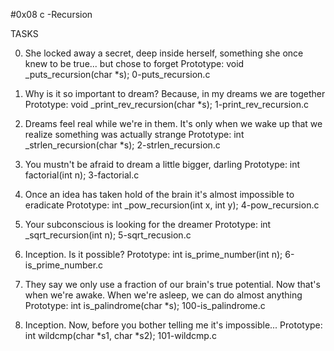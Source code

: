 #0x08 c -Recursion

TASKS

0. She locked away a secret, deep inside herself, something she once knew to be true... but chose to forget
Prototype: void _puts_recursion(char *s);
0-puts_recursion.c

1. Why is it so important to dream? Because, in my dreams we are together
Prototype: void _print_rev_recursion(char *s);
1-print_rev_recursion.c

2. Dreams feel real while we're in them. It's only when we wake up that we realize something was actually strange
Prototype: int _strlen_recursion(char *s);
2-strlen_recursion.c

3. You mustn't be afraid to dream a little bigger, darling
Prototype: int factorial(int n);
3-factorial.c

4. Once an idea has taken hold of the brain it's almost impossible to eradicate
Prototype: int _pow_recursion(int x, int y);
4-pow_recursion.c

5. Your subconscious is looking for the dreamer
Prototype: int _sqrt_recursion(int n);
5-sqrt_recusion.c

6. Inception. Is it possible?
Prototype: int is_prime_number(int n);
6-is_prime_number.c

7. They say we only use a fraction of our brain's true potential. Now that's when we're awake. When we're asleep, we can do almost anything
Prototype: int is_palindrome(char *s);
100-is_palindrome.c

8. Inception. Now, before you bother telling me it's impossible...
Prototype: int wildcmp(char *s1, char *s2);
101-wildcmp.c
